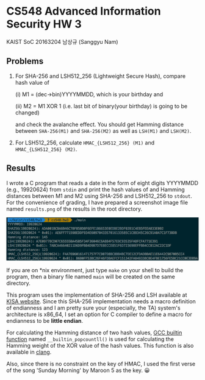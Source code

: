 # CS548 Advanced Information Security HW 3

KAIST SoC 20163204 남상규 (Sanggyu Nam)

## Problems

1. For SHA-256 and LSH512_256 (Lightweight Secure Hash), compare hash value of

    (i) M1 = (dec->bin)YYYYMMDD, which is your birthday and

    (ii) M2 = M1 XOR 1 (i.e. last bit of binary(your birthday) is going to be changed)

    and check the avalanche effect. You should get Hamming distance between `SHA-256(M1)` and `SHA-256(M2)` as well as `LSH(M1)` and `LSH(M2)`.

2. For LSH512\_256, calculate `HMAC_{LSH512_256} (M1)` and `HMAC_{LSH512_256} (M2)`.

## Results

I wrote a C program that reads a date in the form of eight digits YYYYMMDD (e.g., 19920624) from `stdin` and print the hash values of and Hamming distances between M1 and M2 using SHA-256 and LSH512_256 to `stdout`. For the convenience of grading, I have prepared a screenshot image file named `results.png` of the results in the root directory.

![Results screenshot.](./results.png)

If you are on *nix environment, just type `make` on your shell to build the program, then a binary file named `main` will be created on the same directory.

This program uses the implementation of SHA-256 and LSH available at [KISA website](https://seed.kisa.or.kr/iwt/ko/bbs/EgovReferenceList.do?bbsId=BBSMSTR_000000000002). Since this SHA-256 implementation needs a macro definition of endianness and I am pretty sure your (especially, the TA) system's architecture is x86_64, I set an option for C compiler to define a macro for endianness to be **little endian**.

For calculating the Hamming distance of two hash values, [GCC builtin function](https://gcc.gnu.org/onlinedocs/gcc/Other-Builtins.html) named `__builtin_popcountll()` is used for calculating the Hamming weight of the XOR value of the hash values. This function is also available in [clang](http://clang.llvm.org/).

Also, since there is no constraint on the key of HMAC, I used the first verse of the song 'Sunday Morning' by Maroon 5 as the key. 😀